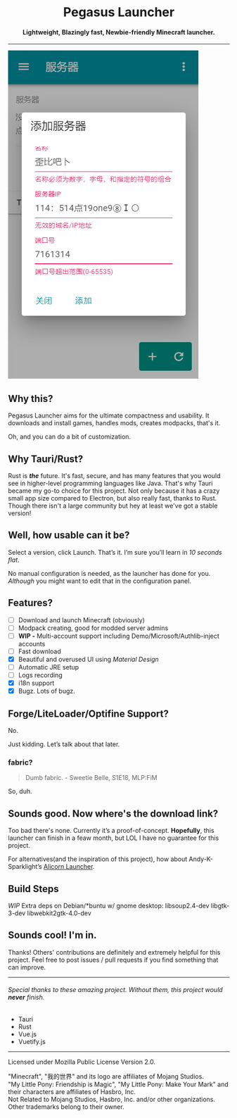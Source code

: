 # <center>Pegasus Launcher</center>
#### <center>Lightweight, Blazingly fast, Newbie-friendly Minecraft launcher.</center>

***

![要素overflow](./doc/assets/verification.png "She can't lie to you, can she?")

## Why this?

Pegasus Launcher aims for the ultimate compactness and usability. It downloads and install games, handles mods, creates
modpacks, that's it.

Oh, and you can do a bit of customization.

## Why Tauri/Rust?

Rust is **_the_** future. It's fast, secure, and has many features that you would see in higher-level programming
languages like Java.
That's why Tauri became my go-to choice for this project. Not only because it has a crazy small app size compared to
Electron, but also really fast, thanks to Rust. Though there isn't a large community but hey at least we've got a stable
version!

## Well, how usable can it be?

Select a version, click Launch. That’s it. I’m sure you’ll learn in *10 seconds flat*.

No manual configuration is needed, as the launcher has done for you. *Although* you might want to edit that in the
configuration panel.

## Features?

- [ ] Download and launch Minecraft (obviously)
- [ ] Modpack creating, good for modded server admins
- [ ] **WIP -** Multi-account support including Demo/Microsoft/Authlib-inject accounts
- [ ] Fast download
- [x] Beautiful and overused UI using *Material Design*
- [ ] Automatic JRE setup
- [ ] Logs recording
- [x] i18n support
- [x] Bugz. Lots of bugz.

## Forge/LiteLoader/Optifine Support?

No.

Just kidding. Let’s talk about that later.

### fabric?

> Dumb fabric. - Sweetie Belle, S1E18, MLP:FiM

So, duh.

## Sounds good. Now where's the download link?

Too bad there's none. Currently it’s a proof-of-concept. **Hopefully**, this launcher can finish in a feaw month, but
LOL I have no guarantee for this project.

For alternatives(and the inspiration of this project), how about
Andy-K-Sparklight’s [Alicorn Launcher](https://github.com/Andy-K-Sparklight/Alicorn).

## Build Steps

*WIP*
Extra deps on Debian/*buntu w/ gnome desktop: libsoup2.4-dev libgtk-3-dev libwebkit2gtk-4.0-dev

## Sounds cool! I'm in.

Thanks! Others' contributions are definitely and extremely helpful for this project. Feel free to post issues / pull
requests if you find something that can improve.

***

###### *Special thanks to these amazing project. Without them, this project would **never** finish.*

- Tauri
- Rust
- Vue.js
- Vuetify.js

***
Licensed under Mozilla Public License Version 2.0.

"Minecraft", "我的世界" and its logo are affiliates of Mojang Studios.  
"My Little Pony: Friendship is Magic", "My Little Pony: Make Your Mark" and their characters are affiliates of Hasbro, Inc.  
Not Related to Mojang Studios, Hasbro, Inc. and/or other organizations.  
Other trademarks belong to their owner.
